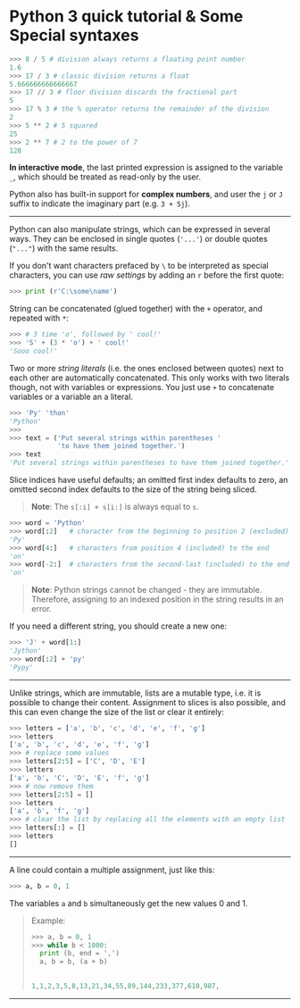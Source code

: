 # Python 3  quick tutorial & Some Special syntaxes

```python
>>> 8 / 5 # division always returns a floating point number
1.6
>>> 17 / 3 # classic division returns a float
5.666666666666667
>>> 17 // 3 # floor division discards the fractional part
5
>>> 17 % 3 # the % operator returns the remainder of the division
2
>>> 5 ** 2 # 5 squared
25
>>> 2 ** 7 # 2 to the power of 7
128
```

__In interactive mode__, the last printed expression is assigned to the variable  `_`, which should be treated as read-only by the user.

Python also has built-in support for __complex numbers__, and user the `j` or 	`J` suffix to indicate the imaginary part (e.g. `3 + 5j`).

---

Python can also manipulate strings, which can be expressed in several ways. They can be enclosed in single quotes (`'...'`) or double quotes (`"..."`) with the same results.

If you don't want characters prefaced by `\` to be interpreted as special characters, you can use _raw settings_ by adding an `r` before the first quote:

```python
>>> print (r'C:\some\name')
```

String can be concatenated (glued together) with the `+` operator, and repeated with `*`:

```python
>>> # 3 time 'o', followed by ' cool!'
>>> 'S' + (3 * 'o') + ' cool!'
'Sooo cool!'
```

Two or more *string literals* (i.e. the ones enclosed between quotes)  next to each other are automatically concatenated. This only works with two literals though, not with variables or expressions. You just use `+` to concatenate variables or a variable an a literal.

```python
>>> 'Py' 'thon'
'Python'
>>>
>>> text = ('Put several strings within parentheses '
            'to have them joined together.')
>>> text
'Put several strings within parentheses to have them joined together.'
```

Slice indices have useful defaults; an omitted first index defaults to zero, an omitted second index defaults to the size of the string being sliced.

> __Note__: The `s[:i] + s[i:]` is always equal to `s`.

```python
>>> word = 'Python'
>>> word[:2]   # character from the beginning to position 2 (excluded)
'Py'
>>> word[4:]   # characters from position 4 (included) to the end
'on'
>>> word[-2:]  # characters from the second-last (included) to the end
'on'
```

> __Note__: Python strings cannot be changed - they are immutable. Therefore, assigning to an indexed position in the string results in an error.

If you need a different string, you should create a new one:

```python
>>> 'J' + word[1:]
'Jython'
>>> word[:2] + 'py'
'Pypy'
```

---

Unlike strings, which are immutable, lists are a mutable type, i.e. it is possible to change their content.   Assignment to slices is also possible, and this can even change the size of the list or clear it entirely:

```python
>>> letters = ['a', 'b', 'c', 'd', 'e', 'f', 'g']
>>> letters
['a', 'b', 'c', 'd', 'e', 'f', 'g']
>>> # replace some values
>>> letters[2:5] = ['C', 'D', 'E']
>>> letters
['a', 'b', 'C', 'D', 'E', 'f', 'g']
>>> # now remove them
>>> letters[2:5] = []
>>> letters
['a', 'b', 'f', 'g']
>>> # clear the list by replacing all the elements with an empty list
>>> letters[:] = []
>>> letters
[]
```

---

A line could contain a multiple assignment, just like this:

```python
>>> a, b = 0, 1
```

The variables `a` and `b` simultaneously get the new values 0 and 1.

> Example:
>
> ```python
> >>> a, b = 0, 1
> >>> while b < 1000:
> 	print (b, end = ',')
> 	a, b = b, (a + b)
> 
> 	
> 1,1,2,3,5,8,13,21,34,55,89,144,233,377,610,987,
> ```

---



